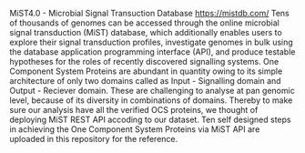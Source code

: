 MiST4.0 - Microbial Signal Transuction Database https://mistdb.com/
Tens of thousands of genomes can be accessed through the online microbial signal transduction (MiST) database, which additionally enables users to explore their signal transduction profiles, investigate genomes in bulk using the database application programming interface (API), and produce testable hypotheses for the roles of recently discovered signalling systems.
One Component System Proteins are abundant in quantity owing to its simple architecture of only two domains called as Input - Signalling domain and Output - Reciever domain. These are challenging to analyse at pan genomic level, because of its diversity in combinations of domains. Thereby to make sure our analysis have all the verified OCS proteins, we thought of deploying MiST REST API accoding to our dataset. 
Ten self designed steps in achieving the One Component System Proteins via MiST API are uploaded in this repository for the reference.

